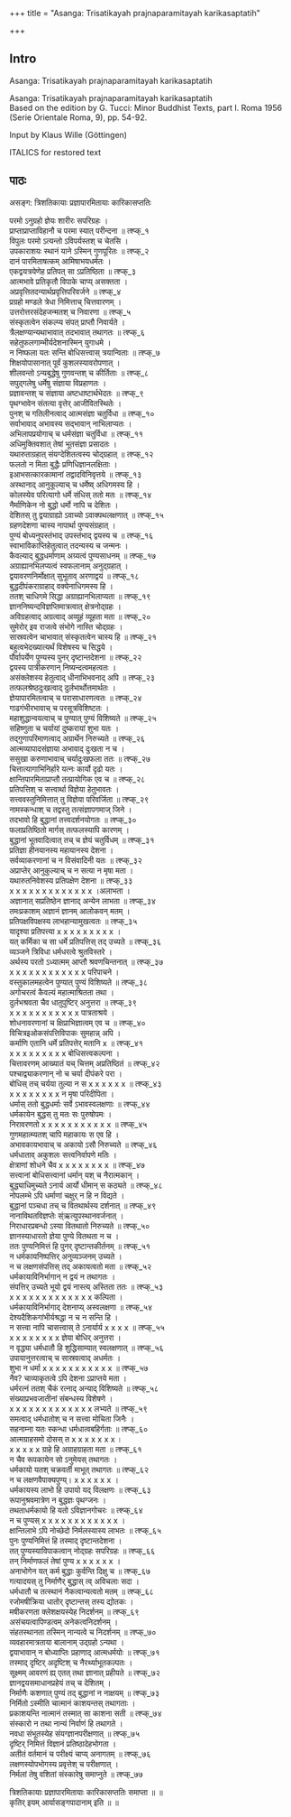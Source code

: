 +++
title = "Asanga: Trisatikayah prajnaparamitayah karikasaptatih"

+++
## Intro

Asanga: Trisatikayah prajnaparamitayah karikasaptatih   

Asanga: Trisatikayah prajnaparamitayah karikasaptatih  
Based on the edition by G. Tucci: Minor Buddhist Texts, part I. Roma 1956  
(Serie Orientale Roma, 9), pp. 54-92.  

Input by Klaus Wille (Göttingen)  

ITALICS for restored text  

## पाठः

असङ्ग: त्रिशतिकायाः प्रज्ञापारमितायाः कारिकासप्ततिः  

परमो ऽनुग्रहो ज्ञेयः शारीरः सपरिग्रहः ।  
प्राप्ताप्राप्ताविहानौ च परमा स्यात् परीन्दना ॥ त्श्प्क्_१  
विपुलः परमो ऽत्यन्तो ऽविपर्यस्तश् च चेतसि ।  
उपकाराशयः स्थानं याने ऽस्मिन् गुणपूरितः ॥ त्श्प्क्_२  
दानं पारमिताषत्कम् आमिषाभयधर्मतः ।  
एकद्वयत्रयेणेह प्रतिपत् सा ऽप्रतिष्ठिता ॥ त्श्प्क्_३  
आत्मभावे प्रतिकृतौ विपाके चाप्य् असक्तता ।  
अप्रवृत्तितदन्यार्थप्रवृत्तिपरिवर्जने ॥ त्श्प्क्_४  
प्रग्रहो मण्डले त्रेधा निमित्ताच् चित्तवारणम् ।  
उत्तरोत्तरसंदेहजन्मतश् च निवारणा ॥ त्श्प्क्_५  
संस्कृतत्वेन संकल्प्य संपत् प्राप्तौ निवार्यते ।  
त्रैलक्षण्यान्यथाभावात् तदभावात् तथागतः ॥ त्श्प्क्_६  
सहेतुफलगाम्भीर्यदेशनास्मिन् युगाधमे ।  
न निष्फला यतः सन्ति बोधिसत्त्वास् त्रयान्विताः ॥ त्श्प्क्_७  
शिक्षयोपासानात् पूर्वं कुशलस्यावरोपणात् ।  
शीलवन्तो ऽन्यबुद्धेषु गुणवन्तश् च कीर्तिताः ॥ त्श्प्क्_८  
सपुद्गलेषु धर्मेषु संज्ञाया विप्रहाणतः ।  
प्रज्ञावन्तश् च संज्ञाया अष्टधाष्टार्थभेदतः ॥ त्श्प्क्_९  
पृथग्भावेन संतत्या वृत्तेर् आजीवितस्थितेः ।  
पुनश् च गतिलीनत्वाद् आत्मसंज्ञा चतुर्विधा ॥ त्श्प्क्_१०  
सर्वाभावाद् अभावस्य सद्भावान् नाभिलाप्यतः ।  
अभिलापप्रयोगाच् च धर्मसंज्ञा चतुर्विधा ॥ त्श्प्क्_११  
अधिमुक्तिवशात् तेषां भूतसंज्ञा प्रसादतः ।  
यथारुताग्रहात् संयग्देशितत्वस्य चोद्ग्रहात् ॥ त्श्प्क्_१२  
फलतो न मिता बुद्धैः प्रणिधिज्ञानलक्षिताः ।  
इआभसत्कारकामानां तद्वादविनिवृत्तये ॥ त्श्प्क्_१३  
अस्थानाद् आनुकूल्याच् च धर्मेष्व् अधिगमस्य हि ।  
कोलस्येव परित्यागो धर्मे संधिस् ततो मतः ॥ त्श्प्क्_१४  
नैर्माणिकेन नो बुद्धो धर्मो नापि च देशितः ।  
देशितस् तु द्वयाग्राह्यो ऽवाच्यो ऽवाक्पथलक्षणात् ॥ त्श्प्क्_१५  
ग्रहणदेशणा चास्य नापार्था पुण्यसंग्रहात् ।  
पुण्यं बोध्यनुपस्तंभाद् उपस्तंभाद् द्वयस्य च ॥ त्श्प्क्_१६  
स्वाभाविकाप्तिहेतुत्वात् तदन्यस्य च जन्मनः ।  
कैवल्याद् बुद्धधर्माणाम् अग्र्यत्वं पुण्यसाधनम् ॥ त्श्प्क्_१७  
अग्राह्यानभिलप्यत्वं स्वफलानाम् अनुद्ग्रहात् ।  
द्वयावरणनिर्मोक्षात् सुभूताव् अरणाद्वयं ॥ त्श्प्क्_१८  
बुद्धदीपंकराग्राहाद् वक्येनाधिगमस्य हि ।  
ततश् चाधिगमे सिद्धा अग्राह्यानभिलाप्यता ॥ त्श्प्क्_१९  
ज्ञाननिष्यन्दविज्ञप्तिमात्रत्वात् क्षेत्रनोद्ग्रहः ।  
अविग्रहत्वाद् अग्रत्वाद् अव्यूहं व्यूहता मता ॥ त्श्प्क्_२०  
सुमेरोर् इव राजत्वे संभोगे नास्ति चोद्ग्रहः ।  
सास्रवत्वेन चाभावात् संस्कृतत्वेन चास्य हि ॥ त्श्प्क्_२१  
बहुत्वभेदख्यात्यर्थं विशेषस्य च सिद्धये ।  
पौर्वापर्येण पुण्यस्य पुनर् दृष्टान्तदेशना ॥ त्श्प्क्_२२  
द्वयस्य पात्रीकरणान् निष्यन्दत्वमहत्वतः ।  
असंक्लेशस्य हेतुत्वाद् धीनाभिभवनाद् अपि ॥ त्श्प्क्_२३  
तत्फलश्रेष्ठदुःखत्वाद् दुर्लभार्थोत्तमार्थतः ।  
ज्ञेयापारमितत्वाच् च परासाधारणत्वतः ॥ त्श्प्क्_२४  
गाढगंभीरभावाच् च परसूत्रविशिष्टतः ।  
महाशुद्धान्वयत्वाच् च पुण्यात् पुण्यं विशिष्यते ॥ त्श्प्क्_२५  
सहिष्णुता च चर्यायां दुष्करायां शुभा यतः ।  
तद्गुणापरिमाणत्वाद् अग्रार्थेन निरुच्यते ॥ त्श्प्क्_२६  
आत्मव्यापादसंज्ञाया अभावाद् दुःखता न च ।  
ससुखा करुणाभावाच् चर्यादुःखफला ततः ॥ त्श्प्क्_२७  
चित्तात्यागाभिनिर्हारे यत्नः कार्यो दृढो यतः ।  
क्षान्तिपारमिताप्राप्तौ तत्प्रायोगिक एव च ॥ त्श्प्क्_२८  
प्रतिपत्तिश् च सत्त्वार्था विज्ञेया हेतुभावतः ।  
सत्त्ववस्तुनिमित्तात् तु विज्ञेया परिवर्जिता ॥ त्श्प्क्_२९  
नामस्कन्धाश् च तद्वस्तु तत्संज्ञापगमाज् जिने ।  
तदभावो हि बुद्धानां तत्त्वदर्शनयोगतः ॥ त्श्प्क्_३०  
फलाप्रतिष्ठितो मार्गस् तत्फलस्यापि कारणम् ।  
बुद्धानां भूतवादित्वात् तच् च ज्ञेयं चतुर्विधम् ॥ त्श्प्क्_३१  
प्रतिज्ञा हीनयानस्य महायानस्य देशना ।  
सर्वव्याकरणानां च न विसंवादिनी यतः ॥ त्श्प्क्_३२  
अप्राप्तेर् आनुकुल्याच् च न सत्या न मृषा मता ।  
यथारुतनिवेशस्य प्रतिपक्षेण देशना ॥ त्श्प्क्_३३  
x x x x x x x x x x x x x ।अलाभता ।  
अज्ञानात् सप्रतिष्ठेन ज्ञानाद् अन्येन लाभता ॥ त्श्प्क्_३४  
तमःप्रकाशम् अज्ञानं ज्ञानम् आलोकवन् मतम् ।  
प्रतिपक्षविपक्षस्य लाभहान्यामुखत्वतः ॥ त्श्प्क्_३५  
यादृश्या प्रतिपत्त्या x x x x x x x x x ।  
यत् कर्मिका च सा धर्मे प्रतिपत्तिस् तद् उच्यते ॥ त्श्प्क्_३६  
व्यञ्जने त्रिविधा धर्मधरत्वे श्रुतविस्तरे ।  
अर्थस्य परतो ऽध्यात्मम् आप्तौ श्रवणचिन्तनात् ॥ त्श्प्क्_३७  
x x x x x x x x x x x x परिपाचने ।  
वस्तुकालमहत्वेन पुण्यात् पुण्यं विशिष्यते ॥ त्श्प्क्_३८  
अगोचरत्वं कैवल्यं महात्माश्रितता तथा ।  
दुर्लभश्रवता चैव धातुपुष्टिर् अनुत्तरा ॥ त्श्प्क्_३९  
x x x x x x x x x x x पात्रताश्रये ।  
शोधनावरणानां च क्षिप्राभिज्ञात्वम् एव च ॥ त्श्प्क्_४०  
विचित्रइओकसंपत्तिविपाकः सुमहान्न् अपि ।  
कर्माणि एतानि धर्मे प्रतिपत्तेर् मतानि x ॥ त्श्प्क्_४१  
x x x x x x x x x बोधिसत्त्वकल्पना ।  
चित्तावरणम् आख्यातं यच् चित्तम् अप्रतिष्ठितं ॥ त्श्प्क्_४२  
पश्चाद्व्याकरणान् नो च चर्या दीपंकरे परा ।  
बोधिस् तच् चर्यया तुल्या न स x x x x x x ॥ त्श्प्क्_४३  
x x x x x x x x न मृषा परिदीपिता ।  
धर्मास् ततो बुद्धधर्माः सर्वे ऽभावस्वलक्षणाः ॥ त्श्प्क्_४४  
धर्मकायेन बुद्धस् तु मतः सः पुरुषोपमः ।  
निरावरणतो x x x x x x x x x x x ॥ त्श्प्क्_४५  
गुणमहात्म्यतश् चापि महाकायः स एव हि ।  
अभावकायभावाच् च अकायो ऽसौ निरुच्यते ॥ त्श्प्क्_४६  
धर्मधाताव् अकुशलः सत्त्वनिर्वापणे मतिः ।  
क्षेत्राणां शोधने चैव x x x x x x x x ॥ त्श्प्क्_४७  
सत्त्वानां बोधिसत्त्वानां धर्मान् यश् च नैरात्मकान् ।  
बुद्ध्याधिमुच्यते ऽनार्य आर्यो धीमान् स कठ्यते ॥ त्श्प्क्_४८  
नोपलम्भे ऽपि धर्माणां चक्षुर् न हि न विद्यते ।  
बुद्धानां पञ्चधा तच् च वितथार्थस्य दर्शनात् ॥ त्श्प्क्_४९  
नानाविथतविज्ञप्तेः स्ंऋत्युपस्थानवर्जनात् ।  
निराधारप्रबन्धो ऽस्या वितथातो निरुच्यते ॥ त्श्प्क्_५०  
ज्ञानस्याधारतो ज्ञेया पुण्ये वितथता न च ।  
ततः पुण्यनिमित्तं हि पुनर् दृष्टान्तकीर्तनम् ॥ त्श्प्क्_५१  
न धर्मकायनिष्पत्तिर् अनुव्यञ्जनम् उच्यते ।  
न च लक्षणसंपत्तिस् तद् अकायत्वतो मता ॥ त्श्प्क्_५२  
धर्मकायाविनिर्भागान् न द्वयं न तथागतः ।  
संपत्तिर् उच्यते भूयो द्वयं नास्त्य् अस्तिता ततः ॥ त्श्प्क्_५३  
x x x x x x x x x x x x x कल्पिता ।  
धर्मकायाविनिर्भागाद् देशनाप्य् अस्वलक्षणा ॥ त्श्प्क्_५४  
देश्यदैशिकगांभीर्यश्रद्धा न च न सन्ति हि ।  
न सत्त्वा नापि चासत्त्वास् ते ऽनार्यार्य x x x x ॥ त्श्प्क्_५५  
x x x x x x x x ज्ञेया बोधिर् अनुत्तरा ।  
न वृद्ध्या धर्मधातौ हि शुद्धिसाम्यात् स्वलक्षणात् ॥ त्श्प्क्_५६  
उपायानुत्तरत्वाच् च सास्रवत्वाद् अधर्मतः ।  
शुभा न धर्मा x x x x x x x x x x x ॥ त्श्प्क्_५७  
नैव? चाव्याकृतत्वे ऽपि देशना ऽप्राप्तये मता ।  
धर्मरत्नं ततश् चैकं रत्नाद् अन्याद् विशिष्यते ॥ त्श्प्क्_५८  
संख्याप्रभवजातीनां संबन्धस्य विशेषणे ।  
x x x x x x x x x x x x x लभ्यते ॥ त्श्प्क्_५९  
समत्वाद् धर्मधातोश् च न सत्त्वा मोचिता जिनैः ।  
सहनाम्ना यतः स्कन्धा धर्मधात्वबहिर्गताः ॥ त्श्प्क्_६०  
आत्मग्राहसमो दोसस् त x x x x x x x ।  
x x x x x ग्राहे हि अग्राहग्राहता मता ॥ त्श्प्क्_६१  
न चैव रूपकायेन सो ऽनुमेयस् तथागतः ।  
धर्मकायो यतश् चक्रवर्ती माभूत् तथागतः ॥ त्श्प्क्_६२  
न च लक्षणवैपाक्यपुण्य्। x x x x x x ।  
धर्मकायस्य लाभो हि उपायो यद् विलक्षणः ॥ त्श्प्क्_६३  
रूपानुश्रवमात्रेण न बुद्धज्ञः पृथग्जनः ।  
तथताधर्मकायो हि यतो ऽविज्ञानगोचरः ॥ त्श्प्क्_६४  
न च पुण्यस् x x x x x x x x x x x x ।  
क्षान्तिलाभे ऽपि नोच्छेदो निर्मलस्यास्य लाभतः ॥ त्श्प्क्_६५  
पुनः पुण्यनिमित्तं हि तस्माद् दृष्टान्तदेशना ।  
तत् पुण्यस्याविपाकत्वान् नोद्ग्रहः सपरिग्रहः ॥ त्श्प्क्_६६  
तन् निर्माणफलं तेषां पुण्य x x x x x x ।  
अनाभोगेन यत् कर्म बुद्धाः कुर्वन्ति दिक्षु च ॥ त्श्प्क्_६७  
गत्यादयस् तु निर्माणैर् बुद्धास् त्व् अविचलाः सदा ।  
धर्मधातौ च तत्स्थानं नैकत्वान्यत्वतो मतम् ॥ त्श्प्क्_६८  
रजोमषीक्रिया धातोर् दृष्टान्तस् तस्य द्योतकः ।  
मषीकरणता क्लेशक्षयस्येह निदर्शनम् ॥ त्श्प्क्_६९  
असंचयत्वापिण्डत्वम् अनेकत्वनिदर्शनम् ।  
संहतस्थानता तस्मिन् नान्यत्वे च निदर्शनम् ॥ त्श्प्क्_७०  
व्यवहारमात्रताया बालानाम् उद्ग्रहो ऽन्यथा ।  
द्वयाभावान् न बोध्याप्तिः प्रहाणाद् आत्मधर्मयोः ॥ त्श्प्क्_७१  
तस्माद् दृष्टिर् अदृष्टिश् च नैरर्थ्याभूतकल्पतः ।  
सूक्ष्मम् आवरणं ह्य् एतत् तथा ज्ञानात् प्रहीयते ॥ त्श्प्क्_७२  
ज्ञानद्वयसमाधानप्रहेयं तच् च देशितम् ।  
निर्माणैः कशणात् पुण्यं तद् बुद्धानां न नाक्षयम् ॥ त्श्प्क्_७३  
निर्मितो ऽस्मीति चात्मानं काशयन्तस् तथागताः ।  
प्रकाशयन्ति नात्मानं तस्मात् सा काशना सती ॥ त्श्प्क्_७४  
संस्कारो न तथा नान्यं निर्वाणं हि तथागते ।  
नवधा संभूतस्येह संयग्ज्ञानपरीक्षणात् ॥ त्श्प्क्_७५  
दृष्टिर् निमित्तं विज्ञानं प्रतिष्ठादेहभोगता ।  
अतीतं वर्तमानं च परीक्ष्यं चाप्य् अनागतम् ॥ त्श्प्क्_७६  
लक्षणस्योपभोगस्य प्रवृत्तेश् च परीक्षणात् ।  
निर्मलां तेषु वशितां संस्कारेषु समाप्नुते ॥ त्श्प्क्_७७  
  
त्रिशतिकायाः प्रज्ञापारमितायाः कारिकासप्ततिः समाप्ता ॥  ॥  
कृतिर् इयम् आर्यासङ्गपादानाम् इति ॥  ॥  

